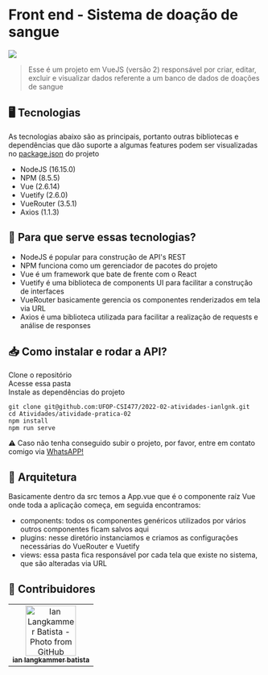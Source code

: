 # Front end - Sistema de doação de sangue

<img src="https://github.com/fboliveira/CSI477-Sistemas-Web/raw/master/Codes/database-model/CSI606-sistema-doacao-sangue.png">

> Esse é um projeto em VueJS (versão 2) responsável por criar, editar, excluir e visualizar dados referente a um banco de dados de doações de sangue

## 🖥️ Tecnologias

As tecnologias abaixo são as principais, portanto outras bibliotecas e dependências que dão suporte a algumas features podem ser visualizadas no [package.json](https://github.com/UFOP-CSI477/2022-02-atividades-ianlgnk/blob/master/Atividades/atividade-pratica-02/package.json) do projeto

- NodeJS (16.15.0)
- NPM (8.5.5)
- Vue (2.6.14)
- Vuetify (2.6.0)
- VueRouter (3.5.1)
- Axios (1.1.3)

## 🧐 Para que serve essas tecnologias?

- NodeJS é popular para construção de API's REST
- NPM funciona como um gerenciador de pacotes do projeto
- Vue é um framework que bate de frente com o React
- Vuetify é uma biblioteca de components UI para facilitar a construção de interfaces
- VueRouter basicamente gerencia os componentes renderizados em tela via URL
- Axios é uma biblioteca utilizada para facilitar a realização de requests e análise de responses

## 📥 Como instalar e rodar a API?

Clone o repositório<br />
Acesse essa pasta<br />
Instale as dependências do projeto

```
git clone git@github.com:UFOP-CSI477/2022-02-atividades-ianlgnk.git
cd Atividades/atividade-pratica-02
npm install
npm run serve
```

⚠️ Caso não tenha conseguido subir o projeto, por favor, entre em contato comigo via [WhatsAPP!](https://wa.me/5533988459751)

## 📐 Arquitetura

Basicamente dentro da src temos a App.vue que é o componente raíz Vue onde toda a aplicação começa, em seguida encontramos:

- components: todos os componentes genéricos utilizados por vários outros componentes ficam salvos aqui
- plugins: nesse diretório instanciamos e criamos as configurações necessárias do VueRouter e Vuetify
- views: essa pasta fica responsável por cada tela que existe no sistema, que são alteradas via URL

## 🤝 Contribuidores

<table>
  <tr>
    <td align="center">
      <a href="https://github.com/ianlgk">
        <img src="https://avatars.githubusercontent.com/u/80867137?v=4" width="100px;" alt="Ian Langkammer Batista - Photo from GitHub"/><br>
        <sub>
          <b>ian langkammer batista</b>
        </sub>
      </a>
    </td>
  </tr>
</table>
